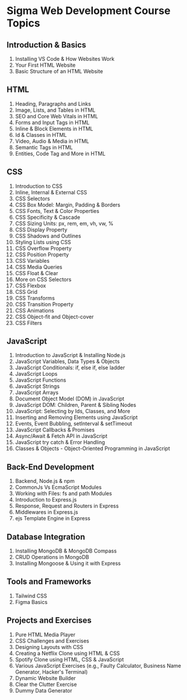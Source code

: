 # Sigma Web Development Course Topics

## Introduction & Basics
1. Installing VS Code & How Websites Work
2. Your First HTML Website
3. Basic Structure of an HTML Website

## HTML
1. Heading, Paragraphs and Links
2. Image, Lists, and Tables in HTML
3. SEO and Core Web Vitals in HTML
4. Forms and Input Tags in HTML
5. Inline & Block Elements in HTML
6. Id & Classes in HTML
7. Video, Audio & Media in HTML
8. Semantic Tags in HTML
9. Entities, Code Tag and More in HTML

## CSS
1. Introduction to CSS
2. Inline, Internal & External CSS
3. CSS Selectors
4. CSS Box Model: Margin, Padding & Borders
5. CSS Fonts, Text & Color Properties
6. CSS Specificity & Cascade
7. CSS Sizing Units: px, rem, em, vh, vw, %
8. CSS Display Property
9. CSS Shadows and Outlines
10. Styling Lists using CSS
11. CSS Overflow Property
12. CSS Position Property
13. CSS Variables
14. CSS Media Queries
15. CSS Float & Clear
16. More on CSS Selectors
17. CSS Flexbox
18. CSS Grid
19. CSS Transforms
20. CSS Transition Property
21. CSS Animations
22. CSS Object-fit and Object-cover
23. CSS Filters

## JavaScript
1. Introduction to JavaScript & Installing Node.js
2. JavaScript Variables, Data Types & Objects
3. JavaScript Conditionals: if, else if, else ladder
4. JavaScript Loops
5. JavaScript Functions
6. JavaScript Strings
7. JavaScript Arrays
8. Document Object Model (DOM) in JavaScript
9. JavaScript DOM: Children, Parent & Sibling Nodes
10. JavaScript: Selecting by Ids, Classes, and More
11. Inserting and Removing Elements using JavaScript
12. Events, Event Bubbling, setInterval & setTimeout
13. JavaScript Callbacks & Promises
14. Async/Await & Fetch API in JavaScript
15. JavaScript try catch & Error Handling
16. Classes & Objects - Object-Oriented Programming in JavaScript

## Back-End Development
1. Backend, Node.js & npm
2. CommonJs Vs EcmaScript Modules
3. Working with Files: fs and path Modules
4. Introduction to Express.js
5. Response, Request and Routers in Express
6. Middlewares in Express.js
7. ejs Template Engine in Express

## Database Integration
1. Installing MongoDB & MongoDB Compass
2. CRUD Operations in MongoDB
3. Installing Mongoose & Using it with Express

## Tools and Frameworks
1. Tailwind CSS
2. Figma Basics

## Projects and Exercises
1. Pure HTML Media Player
2. CSS Challenges and Exercises
3. Designing Layouts with CSS
4. Creating a Netflix Clone using HTML & CSS
5. Spotify Clone using HTML, CSS & JavaScript
6. Various JavaScript Exercises (e.g., Faulty Calculator, Business Name Generator, Hacker's Terminal)
7. Dynamic Website Builder
8. Clear the Clutter Exercise
9. Dummy Data Generator
